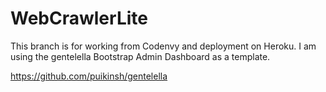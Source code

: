 # WebCrawlerLite

This branch is for working from Codenvy and deployment on Heroku. 
I am using the gentelella Bootstrap Admin Dashboard as a template.

https://github.com/puikinsh/gentelella
